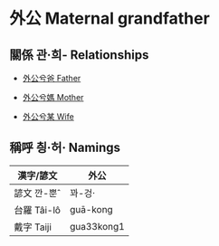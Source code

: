 # 外公 Maternal grandfather

## 關係 관·희- Relationships

- [外公兮爸 Father](member44.md)

- [外公兮媽 Mother](member45.md)

- [外公兮某 Wife](member14.md)



## 稱呼 칑·허· Namings

漢字/諺文 | 外公
--- | ---
諺文 깐-뿐ˆ | 꽈-겅·
台羅 Tâi-lô | guā-kong
戴字 Taiji | gua33kong1



